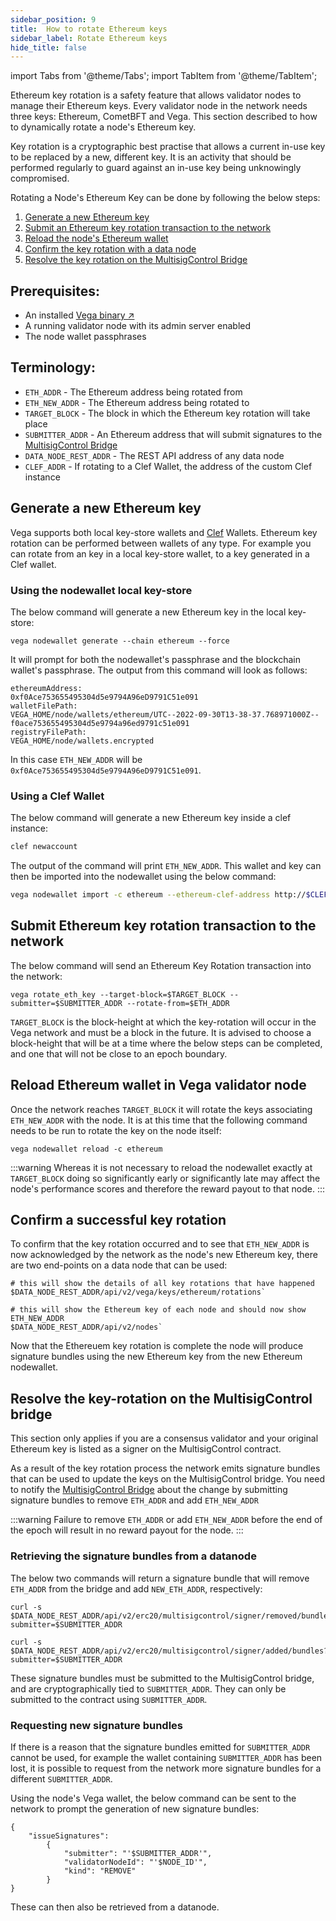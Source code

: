 ```yaml
---
sidebar_position: 9
title:  How to rotate Ethereum keys
sidebar_label: Rotate Ethereum keys
hide_title: false
---
```


import Tabs from '@theme/Tabs';
import TabItem from '@theme/TabItem';

Ethereum key rotation is a safety feature that allows validator nodes to manage their Ethereum keys. Every validator node in the network needs three keys: Ethereum, CometBFT and Vega. This section described to how to dynamically rotate a node's Ethereum key.

Key rotation is a cryptographic best practise that allows a current in-use key to be replaced by a new, different key. It is an activity that should be performed regularly to guard against an in-use key being unknowingly compromised.

Rotating a Node's Ethereum Key can be done by following the below steps:
1. [Generate a new Ethereum key](#generate-a-new-ethereum-key)
2. [Submit an Ethereum key rotation transaction to the network](#submit-ethereum-key-rotation-transaction-to-the-network)
3. [Reload the node's Ethereum wallet](#reload-ethereum-wallet-in-vega-validator-node)
4. [Confirm the key rotation with a data node](#confirm-a-successful-key-rotation)
5. [Resolve the key rotation on the MultisigControl Bridge](#resolve-the-key-rotation-on-the-multisig-control-bridge)

## Prerequisites:
* An installed [Vega binary ↗](https://github.com/vegaprotocol/vega)
* A running validator node with its admin server enabled
* The node wallet passphrases

## Terminology:

* `ETH_ADDR` - The Ethereum address being rotated from
* `ETH_NEW_ADDR` - The Ethereum address being rotated to
* `TARGET_BLOCK` - The block in which the Ethereum key rotation will take place
* `SUBMITTER_ADDR` - An Ethereum address that will submit signatures to the [MultisigControl Bridge](./../../api/bridge/interfaces/IMultisigControl)
* `DATA_NODE_REST_ADDR` - The REST API address of any data node
* `CLEF_ADDR` - If rotating to a Clef Wallet, the address of the custom Clef instance

## Generate a new Ethereum key

Vega supports both local key-store wallets and [Clef](https://geth.ethereum.org/docs/tools/clef/introduction) Wallets. Ethereum key rotation can be performed between wallets of any type. For example you can rotate from an key in a local key-store wallet, to a key generated in a Clef wallet.


### Using the nodewallet local key-store
The below command will generate a new Ethereum key in the local key-store:

```
vega nodewallet generate --chain ethereum --force
```

It will prompt for both the nodewallet's passphrase and the blockchain wallet's passphrase. The output from this command will look as follows:
```
ethereumAddress:
0xf0Ace753655495304d5e9794A96eD9791C51e091
walletFilePath:
VEGA_HOME/node/wallets/ethereum/UTC--2022-09-30T13-38-37.768971000Z--f0ace753655495304d5e9794a96ed9791c51e091
registryFilePath:
VEGA_HOME/node/wallets.encrypted
```

In this case `ETH_NEW_ADDR` will be `0xf0Ace753655495304d5e9794A96eD9791C51e091`.


### Using a Clef Wallet
The below command will generate a new Ethereum key inside a clef instance: 

 ```bash
 clef newaccount
 ```
The output of the command will print `ETH_NEW_ADDR`. This wallet and key can then be imported into the nodewallet using the below command:

 ```bash
 vega nodewallet import -c ethereum --ethereum-clef-address http://$CLEF_ADDR  --ethereum-clef-account $ETH_NEW_ADDR --force
 ```

## Submit Ethereum key rotation transaction to the network

The below command will send an Ethereum Key Rotation transaction into the network:

```
vega rotate_eth_key --target-block=$TARGET_BLOCK --submitter=$SUBMITTER_ADDR --rotate-from=$ETH_ADDR
```

`TARGET_BLOCK` is the block-height at which the key-rotation will occur in the Vega network and must be a block in the future. It is advised to choose a block-height that will be at a time where the below steps can be completed, and one that will not be close to an epoch boundary.

## Reload Ethereum wallet in Vega validator node
Once the network reaches `TARGET_BLOCK` it will rotate the keys associating `ETH_NEW_ADDR` with the node. It is at this time that the following command needs to be run to rotate the key on the node itself:
```
vega nodewallet reload -c ethereum
```

:::warning
Whereas it is not necessary to reload the nodewallet exactly at `TARGET_BLOCK` doing so significantly early or significantly late may affect the node's performance scores and therefore the reward payout to that node.
:::

## Confirm a successful key rotation

To confirm that the key rotation occurred and to see that `ETH_NEW_ADDR` is now acknowledged by the network as the node's new Ethereum key, there are two end-points on a data node that can be used:

```
# this will show the details of all key rotations that have happened
$DATA_NODE_REST_ADDR/api/v2/vega/keys/ethereum/rotations`

# this will show the Ethereum key of each node and should now show ETH_NEW_ADDR
$DATA_NODE_REST_ADDR/api/v2/nodes`
```

Now that the Ethereuem key rotation is complete the node will produce signature bundles using the new Ethereum key from the new Ethereum nodewallet. 

## Resolve the key-rotation on the MultisigControl bridge

This section only applies if you are a consensus validator and your original Ethereum key is listed as a signer on the MultisigControl contract.

As a result of the key rotation process the network emits signature bundles that can be used to update the keys on the MultisigControl bridge. You need to notify the [MultisigControl Bridge](./../../api/bridge/interfaces/IMultisigControl) about the change by submitting signature bundles to remove `ETH_ADDR` and add `ETH_NEW_ADDR`

:::warning
Failure to remove `ETH_ADDR` or add `ETH_NEW_ADDR` before the end of the epoch will result in no reward payout for the node.
:::

### Retrieving the signature bundles from a datanode

The below two commands will return a signature bundle that will remove `ETH_ADDR` from the bridge and add `NEW_ETH_ADDR`, respectively:
```
curl -s $DATA_NODE_REST_ADDR/api/v2/erc20/multisigcontrol/signer/removed/bundles?submitter=$SUBMITTER_ADDR

curl -s $DATA_NODE_REST_ADDR/api/v2/erc20/multisigcontrol/signer/added/bundles?submitter=$SUBMITTER_ADDR
```

These signature bundles must be submitted to the MultisigControl bridge, and are cryptographically tied to `SUBMITTER_ADDR`. They can only be submitted to the contract using `SUBMITTER_ADDR`.

### Requesting new signature bundles

If there is a reason that the signature bundles emitted for `SUBMITTER_ADDR` cannot be used, for example the wallet containing `SUBMITTER_ADDR` has been lost, it is possible to request from the network more signature bundles for a different `SUBMITTER_ADDR`.

Using the node's Vega wallet, the below command can be sent to the network to prompt the generation of new signature bundles: 
```
{
    "issueSignatures": 
        {
            "submitter": "'$SUBMITTER_ADDR'", 
            "validatorNodeId": "'$NODE_ID'", 
            "kind": "REMOVE"
        }
}
```

These can then also be retrieved from a datanode.
